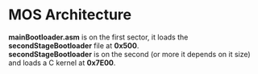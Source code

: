 # MOS Architecture
**mainBootloader.asm** is on the first sector, it loads the **secondStageBootloader** file at **0x500**.</br>
**secondStageBootloader** is on the second (or more it depends on it size) and loads a C kernel at **0x7E00**.
